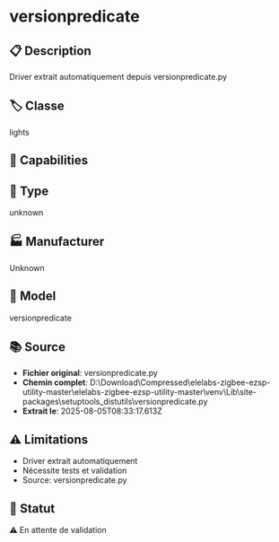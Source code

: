 # versionpredicate

## 📋 Description
Driver extrait automatiquement depuis versionpredicate.py

## 🏷️ Classe
lights

## 🔧 Capabilities


## 📡 Type
unknown

## 🏭 Manufacturer
Unknown

## 📱 Model
versionpredicate

## 📚 Source
- **Fichier original**: versionpredicate.py
- **Chemin complet**: D:\Download\Compressed\elelabs-zigbee-ezsp-utility-master\elelabs-zigbee-ezsp-utility-master\venv\Lib\site-packages\setuptools\_distutils\versionpredicate.py
- **Extrait le**: 2025-08-05T08:33:17.613Z

## ⚠️ Limitations
- Driver extrait automatiquement
- Nécessite tests et validation
- Source: versionpredicate.py

## 🚀 Statut
⚠️ En attente de validation
